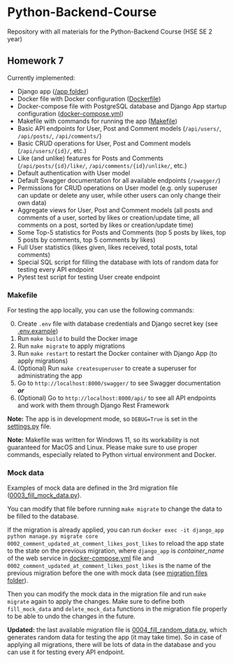# Python-Backend-Course
Repository with all materials for the Python-Backend Course (HSE SE 2 year)

## Homework 7
Currently implemented:
- Django app ([/app folder](./app))
- Docker file with Docker configuration ([Dockerfile](./Dockerfile))
- Docker-compose file with PostgreSQL database and Django App startup configuration ([docker-compose.yml](./docker-compose.yml))
- Makefile with commands for running the app ([Makefile](./Makefile))
- Basic API endpoints for User, Post and Comment models (`/api/users/`, `/api/posts/`, `/api/comments/`)
- Basic CRUD operations for User, Post and Comment models (`/api/users/{id}/`, etc.)
- Like (and unlike) features for Posts and Comments (`/api/posts/{id}/like/`, `/api/comments/{id}/unlike/`, etc.)
- Default authentication with User model
- Default Swagger documentation for all available endpoints (`/swagger/`)
- Permissions for CRUD operations on User model (e.g. only superuser can update or delete any user, while other users can only change their own data)
- Aggregate views for User, Post and Comment models (all posts and comments of a user, sorted by likes or creation/update time, all comments on a post, sorted by likes or creation/update time)
- Some Top-5 statistics for Posts and Comments (top 5 posts by likes, top 5 posts by comments, top 5 comments by likes)
- Full User statistics (likes given, likes received, total posts, total comments)
- Special SQL script for filling the database with lots of random data for testing every API endpoint
- Pytest test script for testing User create endpoint

### Makefile

For testing the app locally, you can use the following commands:

0. Create `.env` file with database credentials and Django secret key (see [.env.example](./.env.example))
1. Run `make build` to build the Docker image
2. Run `make migrate` to apply migrations
3. Run `make restart` to restart the Docker container with Django App (to apply migrations)
4. (Optional) Run `make createsuperuser` to create a superuser for administrating the app
5. Go to `http://localhost:8000/swagger/` to see Swagger documentation **_or_**
6. (Optional) Go to `http://localhost:8000/api/` to see all API endpoints and work with them through Django Rest Framework

**Note:** The app is in development mode, so `DEBUG=True` is set in the [settings.py](./app/settings.py) file.

**Note:** Makefile was written for Windows 11, so its workability is not guaranteed for MacOS and Linux. Please make sure to use proper commands, especially related to Python virtual environment and Docker.

### Mock data

Examples of mock data are defined in the 3rd migration file ([0003_fill_mock_data.py](./app/core/migrations/0003_fill_mock_data.py)).

You can modify that file before running `make migrate` to change the data to be filled to the database.

If the migration is already applied, you can run `docker exec -it django_app python manage.py migrate core 0002_comment_updated_at_comment_likes_post_likes` to reload the app state to the state on the previous migration, where `django_app` is _container_name_ of the web service in [docker-compose.yml](./docker-compose.yml) file and `0002_comment_updated_at_comment_likes_post_likes` is the name of the previous migration before the one with mock data (see [migration files folder](./app/core/migrations)).

Then you can modify the mock data in the migration file and run `make migrate` again to apply the changes. Make sure to define both `fill_mock_data` and `delete_mock_data` functions in the migration file properly to be able to undo the changes in the future.

**Updated:** the last available migration file is [0004_fill_random_data.py](./app/core/migrations/0004_fill_random_data.py), which generates random data for testing the app (it may take time). So in case of applying all migrations, there will be lots of data in the database and you can use it for testing every API endpoint.